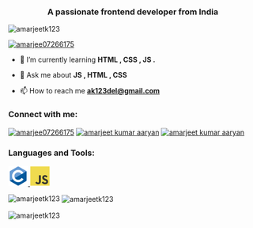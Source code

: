 <h3 align="center">A passionate frontend developer from India</h3>

<p align="left"> <img src="https://komarev.com/ghpvc/?username=amarjeetk123&label=Profile%20views&color=0e75b6&style=flat" alt="amarjeetk123" /> </p>

<p align="left"> <a href="https://twitter.com/amarjee07266175" target="blank"><img src="https://img.shields.io/twitter/follow/amarjee07266175?logo=twitter&style=for-the-badge" alt="amarjee07266175" /></a> </p>

- 🌱 I’m currently learning **HTML , CSS , JS .**

- 💬 Ask me about **JS , HTML , CSS**

- 📫 How to reach me **ak123del@gmail.com**

<h3 align="left">Connect with me:</h3>
<p align="left">
<a href="https://twitter.com/amarjee07266175" target="blank"><img align="center" src="https://raw.githubusercontent.com/rahuldkjain/github-profile-readme-generator/master/src/images/icons/Social/twitter.svg" alt="amarjee07266175" height="30" width="40" /></a>
<a href="https://fb.com/amarjeet kumar aaryan" target="blank"><img align="center" src="https://raw.githubusercontent.com/rahuldkjain/github-profile-readme-generator/master/src/images/icons/Social/facebook.svg" alt="amarjeet kumar aaryan" height="30" width="40" /></a>
<a href="https://instagram.com/amarjeet kumar aaryan" target="blank"><img align="center" src="https://raw.githubusercontent.com/rahuldkjain/github-profile-readme-generator/master/src/images/icons/Social/facebook.svg" alt="amarjeet kumar aaryan" height="30" width="40" /></a>
</p>

<h3 align="left">Languages and Tools:</h3>
<p align="left"> <a href="https://www.cprogramming.com/" target="_blank" rel="noreferrer"> <img src="https://raw.githubusercontent.com/devicons/devicon/master/icons/c/c-original.svg" alt="c" width="40" height="40"/> </a> <a href="https://developer.mozilla.org/en-US/docs/Web/JavaScript" target="_blank" rel="noreferrer"> <img src="https://raw.githubusercontent.com/devicons/devicon/master/icons/javascript/javascript-original.svg" alt="javascript" width="40" height="40"/> </a> </p>

<p><img align="left" src="https://github-readme-stats.vercel.app/api/top-langs?username=amarjeetk123&show_icons=true&locale=en&layout=compact" alt="amarjeetk123" /></p>

<p>&nbsp;<img align="center" src="https://github-readme-stats.vercel.app/api?username=amarjeetk123&show_icons=true&locale=en" alt="amarjeetk123" /></p>

<p><img align="center" src="https://github-readme-streak-stats.herokuapp.com/?user=amarjeetk123&" alt="amarjeetk123" /></p>

